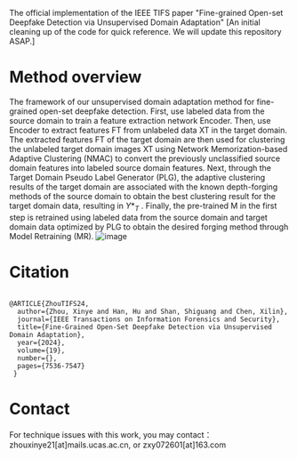 The official implementation of the IEEE TIFS paper "Fine-grained Open-set Deepfake Detection via Unsupervised Domain Adaptation"
[An initial cleaning up of the code for quick reference. We will update this repository ASAP.]

# Method overview
The framework of our unsupervised domain adaptation method for fine-grained open-set deepfake detection. First, use labeled data from the source domain to train a feature extraction network Encoder. Then, use Encoder to extract features FT from unlabeled data XT in the target domain. The extracted features FT of the target domain are then used for clustering the unlabeled target domain images XT using Network Memorization-based Adaptive Clustering (NMAC) to convert the previously unclassified source domain features into labeled source domain features. Next, through the Target Domain Pseudo Label Generator (PLG), the adaptive clustering results of the target domain are associated with the known depth-forging methods of the source domain to obtain the best clustering result for the target domain data, resulting in $Y*_T$ . Finally, the pre-trained M in the first step is retrained using labeled data from the source domain and target domain data optimized by PLG to obtain the desired forging method through Model Retraining (MR).
![image](https://github.com/user-attachments/assets/1c16e490-4276-45f7-9bac-2cbc69eea99d)

#  Citation
<code>
@ARTICLE{ZhouTIFS24,
  author={Zhou, Xinye and Han, Hu and Shan, Shiguang and Chen, Xilin},
  journal={IEEE Transactions on Information Forensics and Security}, 
  title={Fine-Grained Open-Set Deepfake Detection via Unsupervised Domain Adaptation}, 
  year={2024},
  volume={19},
  number={},
  pages={7536-7547}
 }
</code>

# Contact
For technique issues with this work, you may contact：zhouxinye21[at]mails.ucas.ac.cn, or zxy072601[at]163.com
